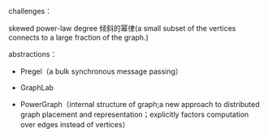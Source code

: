 challenges：

skewed power-law degree 倾斜的幂律(a small subset of the vertices connects to a large fraction of the graph.)



abstractions：

- Pregel（a bulk synchronous message passing）

- GraphLab

- PowerGraph（internal structure of graph;a new approach  to distributed graph placement and representation；explicitly factors computation over edges instead of vertices）

  


